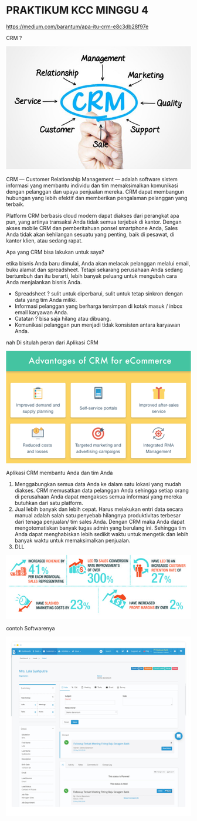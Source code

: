 # PRAKTIKUM KCC MINGGU 4

https://medium.com/barantum/apa-itu-crm-e8c3db28f97e

CRM ?

![alt text](IMG4/crm.PNG)

CRM — Customer Relationship Management — adalah software sistem informasi yang membantu individu dan tim memaksimalkan komunikasi dengan pelanggan dan upaya penjualan mereka. CRM dapat membangun hubungan yang lebih efektif dan memberikan pengalaman pelanggan yang terbaik.

Platform CRM berbasis cloud modern dapat diakses dari perangkat apa pun, yang artinya transaksi Anda tidak semua terjebak di kantor. Dengan akses mobile CRM dan pemberitahuan ponsel smartphone Anda, Sales Anda tidak akan kehilangan sesuatu yang penting, baik di pesawat, di kantor klien, atau sedang rapat.

Apa yang CRM bisa lakukan untuk saya?

etika bisnis Anda baru dimulai, Anda akan melacak pelanggan melalui email, buku alamat dan spreadsheet. Tetapi sekarang perusahaan Anda sedang bertumbuh dan itu berarti, lebih banyak peluang untuk mengubah cara Anda menjalankan bisnis Anda.
- Spreadsheet ? sulit untuk diperbarui, sulit untuk tetap sinkron dengan data yang tim Anda miliki.
- Informasi pelanggan yang berharga tersimpan di kotak masuk / inbox email karyawan Anda.
- Catatan ? bisa saja hilang atau dibuang.
- Komunikasi pelanggan pun menjadi tidak konsisten antara karyawan Anda.

nah Di situlah peran dari Aplikasi CRM

![alt text](IMG4/crm2.PNG)

Aplikasi CRM membantu Anda dan tim Anda
1. Menggabungkan semua data Anda ke dalam satu lokasi yang mudah diakses. CRM memusatkan data pelanggan Anda sehingga setiap orang di perusahaan Anda dapat mengakses semua informasi yang mereka butuhkan dari satu platform.
2. Jual lebih banyak dan lebih cepat. Harus melakukan entri data secara manual adalah salah satu penyebab hilangnya produktivitas terbesar dari tenaga penjualan/ tim sales Anda. Dengan CRM maka Anda dapat mengotomatiskan banyak tugas admin yang berulang ini. Sehingga tim Anda dapat menghabiskan lebih sedikit waktu untuk mengetik dan lebih banyak waktu untuk memaksimalkan penjualan.
3. DLL

![alt text](IMG4/crm3.PNG)

contoh Softwarenya

![alt text](IMG4/sales-pipeline-leads.jpg)

